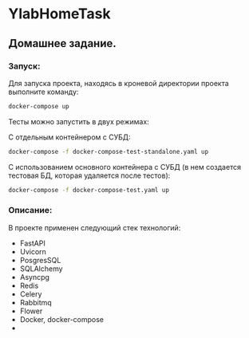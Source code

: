 # YlabHomeTask

## Домашнее задание.

### Запуск:

Для запуска проекта, находясь в кроневой директории проекта выполните команду:
```sh
docker-compose up
```
Тесты можно запустить в двух режимах:

С отдельным контейнером с СУБД:
```sh
docker-compose -f docker-compose-test-standalone.yaml up
```
С использованием основного контейнера с СУБД (в нем создается тестовая БД, которая удаляется после тестов):
```sh
docker-compose -f docker-compose-test.yaml up
```

### Описание:

В проекте применен следующий стек технологий:

* FastAPI
* Uvicorn
* PosgresSQL
* SQLAlchemy
* Asyncpg
* Redis
* Celery
* Rabbitmq
* Flower
* Docker, docker-compose
*
